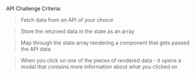 API Challenge Criteria:

>Fetch data from an API of your choice

>Store the returned data in the state as an array

>Map through the state array rendering a component that gets passed the API data

>When you click on one of the pieces of rendered data - it opens a modal that contains more information about what
you clicked on

